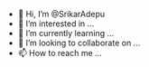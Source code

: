- 👋 Hi, I’m @SrikarAdepu
- 👀 I’m interested in ...
- 🌱 I’m currently learning ...
- 💞️ I’m looking to collaborate on ...
- 📫 How to reach me ...

<!---
SrikarAdepu/SrikarAdepu is a ✨ special ✨ repository because its `README.md` (this file) appears on your GitHub profile.
You can click the Preview link to take a look at your changes.
--->
